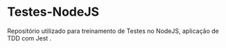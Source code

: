 # Testes-NodeJS
Repositório utilizado para treinamento de Testes no NodeJS, aplicação de TDD com Jest .
